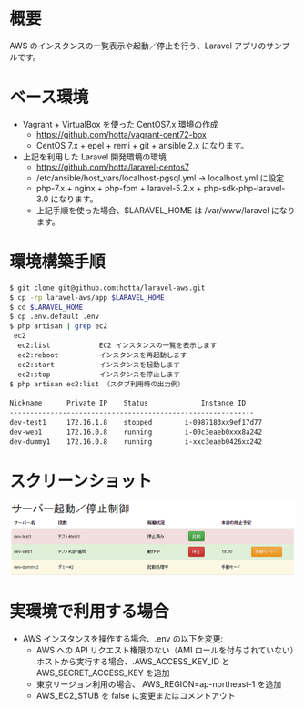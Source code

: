 # 概要

AWS のインスタンスの一覧表示や起動／停止を行う、Laravel アプリのサンプルです。

# ベース環境

- Vagrant + VirtualBox を使った CentOS7.x 環境の作成
  - https://github.com/hotta/vagrant-cent72-box
  - CentOS 7.x + epel + remi + git + ansible 2.x になります。
- 上記を利用した Laravel 開発環境の環境
  - https://github.com/hotta/laravel-centos7
  - /etc/ansible/host_vars/localhost-pgsql.yml -> localhost.yml に設定
  - php-7.x + nginx + php-fpm + laravel-5.2.x + php-sdk-php-laravel-3.0 になります。
  - 上記手順を使った場合、$LARAVEL_HOME は /var/www/laravel になります。

# 環境構築手順


```bash
$ git clone git@github.com:hotta/laravel-aws.git
$ cp -rp laravel-aws/app $LARAVEL_HOME
$ cd $LARAVEL_HOME
$ cp .env.default .env
$ php artisan | grep ec2
 ec2
  ec2:list            EC2 インスタンスの一覧を表示します
  ec2:reboot          インスタンスを再起動します
  ec2:start           インスタンスを起動します
  ec2:stop            インスタンスを停止します
$ php artisan ec2:list （スタブ利用時の出力例）

Nickname      Private IP    Status             Instance ID
------------------------------------------------------------
dev-test1     172.16.1.8    stopped        i-0987183xx9ef17d77
dev-web1      172.16.0.8    running        i-00c3eaeb0xxx8a242
dev-dummy1    172.16.0.8    running        i-xxc3eaeb0426xx242
```

# スクリーンショット

![Screenshot](https://github.com/hotta/images/blob/master/svrctl-screenshot.png?raw=true)

# 実環境で利用する場合

- AWS インスタンスを操作する場合、.env の以下を変更:
  - AWS への API リクエスト権限のない（AMI ロールを付与されていない）ホストから実行する場合、.AWS_ACCESS_KEY_ID と AWS_SECRET_ACCESS_KEY を追加
  - 東京リージョン利用の場合、 AWS_REGION=ap-northeast-1 を追加
  - AWS_EC2_STUB を false に変更またはコメントアウト
